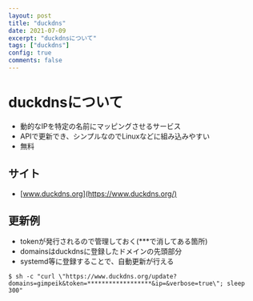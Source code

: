 ```yaml
---
layout: post
title: "duckdns"
date: 2021-07-09
excerpt: "duckdnsについて"
tags: ["duckdns"]
config: true
comments: false
---
```


# duckdnsについて
 - 動的なIPを特定の名前にマッピングさせるサービス
 - APIで更新でき、シンプルなのでLinuxなどに組み込みやすい
 - 無料

## サイト
 - [www.duckdns.org](https://www.duckdns.org/)

## 更新例
 - tokenが発行されるので管理しておく(***で消してある箇所)
 - domainsはduckdnsに登録したドメインの先頭部分
 - systemd等に登録することで、自動更新が行える

```console
$ sh -c "curl \"https://www.duckdns.org/update?domains=gimpeik&token=******************&ip=&verbose=true\"; sleep 300"
```


